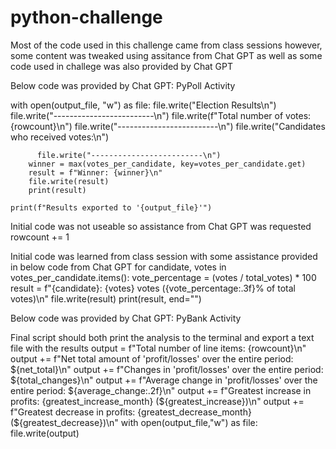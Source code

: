 # python-challenge 
Most of the code used in this challenge came from class sessions however, some content was tweaked using assitance from Chat GPT as well as some code used in challege was also provided by Chat GPT

Below code was provided by Chat GPT: PyPoll Activity

with open(output_file, "w") as file:
        file.write("Election Results\n")
        file.write("-------------------------\n")
        file.write(f"Total number of votes: {rowcount}\n")
        file.write("-------------------------\n")
        file.write("Candidates who received votes:\n")

          file.write("-------------------------\n")
        winner = max(votes_per_candidate, key=votes_per_candidate.get)
        result = f"Winner: {winner}\n"
        file.write(result)
        print(result)

    print(f"Results exported to '{output_file}'")

Initial code was not useable so assistance from Chat GPT was requested
rowcount += 1

Initial code was learned from class session with  some assistance provided in below code from Chat GPT
for candidate, votes in votes_per_candidate.items():
            vote_percentage = (votes / total_votes) * 100
            result = f"{candidate}: {votes} votes ({vote_percentage:.3f}% of total votes)\n"
            file.write(result)
            print(result, end="")

Below code was provided by Chat GPT: PyBank Activity

 Final script should both print the analysis to the terminal and export a text file with the results
    output = f"Total number of line items: {rowcount}\n"
    output += f"Net total amount of 'profit/losses' over the entire period: ${net_total}\n"
    output += f"Changes in 'profit/losses' over the entire period: ${total_changes}\n"
    output += f"Average change in 'profit/losses' over the entire period: ${average_change:.2f}\n"
    output += f"Greatest increase in profits: {greatest_increase_month} (${greatest_increase})\n"
    output += f"Greatest decrease in profits: {greatest_decrease_month} (${greatest_decrease})\n"
    with open(output_file,"w") as file:
            file.write(output)
